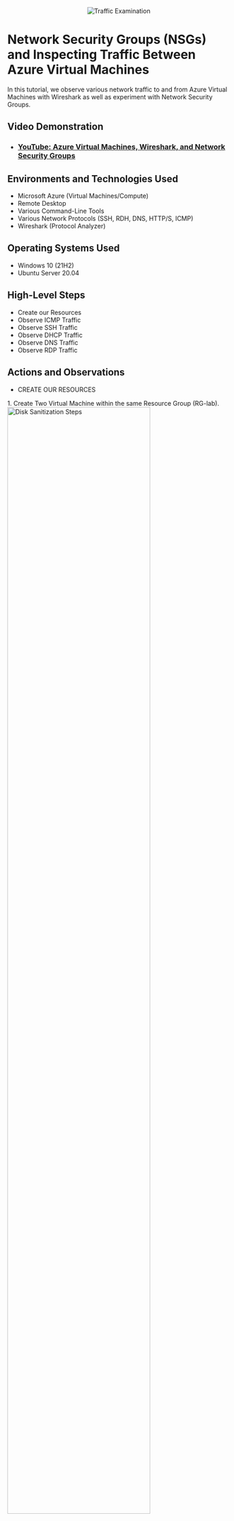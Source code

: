 <p align="center">
<img src="https://i.imgur.com/Ua7udoS.png" alt="Traffic Examination"/>
</p>

<h1>Network Security Groups (NSGs) and Inspecting Traffic Between Azure Virtual Machines</h1>
In this tutorial, we observe various network traffic to and from Azure Virtual Machines with Wireshark as well as experiment with Network Security Groups. <br />


<h2>Video Demonstration</h2>

- ### [YouTube: Azure Virtual Machines, Wireshark, and Network Security Groups](https://www.youtube.com)

<h2>Environments and Technologies Used</h2>

- Microsoft Azure (Virtual Machines/Compute)
- Remote Desktop
- Various Command-Line Tools
- Various Network Protocols (SSH, RDH, DNS, HTTP/S, ICMP)
- Wireshark (Protocol Analyzer)

<h2>Operating Systems Used </h2>

- Windows 10 (21H2)
- Ubuntu Server 20.04

<h2>High-Level Steps</h2>

- Create our Resources
- Observe ICMP Traffic
- Observe SSH Traffic
- Observe DHCP Traffic
- Observe DNS Traffic
- Observe RDP Traffic

<h2>Actions and Observations</h2>

- CREATE OUR RESOURCES
</p>
1. Create Two Virtual Machine within the same Resource Group (RG-lab).  
<img src="https://i.imgur.com/Ggj0Tjw.png" height="80%" width="80%" alt="Disk Sanitization Steps"/>
</p>
     a. Windows 10 Virtual Machine (VM1).
<img src="https://i.imgur.com/EU0Z4O5.png" height="80%" width="80%" alt="Disk Sanitization Steps"/>
</p>
     b. Linux (Ubuntu) Virtual Machine (VM2).
<img src="https://i.imgur.com/HIHuJei.png" height="80%" width="80%" alt="Disk Sanitization Steps"/>
</p>
<br />
- OBSERVE ICMP TRAFFIC
</p>
2. Use Remote Desktop to connect to your Windows 10 Virtual Machine (VM1).
<img src="https://i.imgur.com/pSzySuB.png" height="40%" width="40%" alt="Disk Sanitization Steps"/>
</p>
3. Download and Install Wireshark within your Windows 10 Virtual Machine (VM1).
<img src="https://i.imgur.com/pdfHHhw.png" height="40%" width="40%" alt="Disk Sanitization Steps"/>
<img src="https://i.imgur.com/FWev1dQ.png" height="40%" width="40%" alt="Disk Sanitization Steps"/>
</p>
4. Open Wireshark and filter for ICMP traffic only.
</p>
a. Open Wireshark.
<img src="https://i.imgur.com/PcoZbF3.png" height="40%" width="40%" alt="Disk Sanitization Steps"/>
<img src="https://i.imgur.com/e6KyYEM.png" height="80%" width="80%" alt="Disk Sanitization Steps"/>
<img src="https://i.imgur.com/ZMX0Yhe.png" height="80%" width="80%" alt="Disk Sanitization Steps"/>
</p>
b. Filter ICMP.
<img src="https://i.imgur.com/bmqTBjI.png" height="80%" width="80%" alt="Disk Sanitization Steps"/>
</p>
5. Open command line or Powershell and attempt to ping the private IP address (10.0.0.5) of the Ubuntu Virtual Machine.
<img src="https://i.imgur.com/JSrpANx.png" height="40%" width="40%" alt="Disk Sanitization Steps"/>
</p>
a. Observe ping request and replies within Wireshark.
<img src="https://i.imgur.com/V5A60gO.png" height="80%" width="80%" alt="Disk Sanitization Steps"/>
</p>
6. Ping a public 

Lorem ipsum dolor sit amet, consectetur adipiscing elit, sed do eiusmod tempor incididunt ut labore et dolore magna aliqua. Ut enim ad minim veniam, quis nostrud exercitation ullamco laboris nisi ut aliquip ex ea commodo consequat. Duis aute irure dolor in reprehenderit in voluptate velit esse cillum dolore eu fugiat nulla pariatur.
</p>
<br />

<p>
<img src="https://i.imgur.com/DJmEXEB.png" height="80%" width="80%" alt="Disk Sanitization Steps"/>
</p>
<p>
Lorem ipsum dolor sit amet, consectetur adipiscing elit, sed do eiusmod tempor incididunt ut labore et dolore magna aliqua. Ut enim ad minim veniam, quis nostrud exercitation ullamco laboris nisi ut aliquip ex ea commodo consequat. Duis aute irure dolor in reprehenderit in voluptate velit esse cillum dolore eu fugiat nulla pariatur.
</p>
<br />

<p>
<img src="https://i.imgur.com/DJmEXEB.png" height="80%" width="80%" alt="Disk Sanitization Steps"/>
</p>
<p>
Lorem ipsum dolor sit amet, consectetur adipiscing elit, sed do eiusmod tempor incididunt ut labore et dolore magna aliqua. Ut enim ad minim veniam, quis nostrud exercitation ullamco laboris nisi ut aliquip ex ea commodo consequat. Duis aute irure dolor in reprehenderit in voluptate velit esse cillum dolore eu fugiat nulla pariatur.
</p>
<br />
